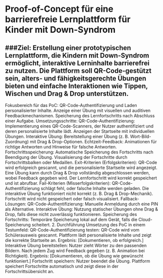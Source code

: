 # Proof-of-Concept für eine barrierefreie Lernplattform für Kinder mit Down-Syndrom

###Ziel:
Erstellung einer prototypischen Lernplattform, die Kindern mit Down-Syndrom ermöglicht, interaktive Lerninhalte barrierefrei zu nutzen. Die Plattform soll QR-Code-gestützt sein, alters- und fähigkeitsgerechte Übungen bieten und einfache Interaktionen wie Tippen, Wischen und Drag & Drop unterstützen.
-
Fokusbereich für das PoC:
QR-Code-Authentifizierung und Laden personalisierter Inhalte.
Anzeige einer Übung mit visuellen und auditiven Feedbackmechanismen.
Speicherung des Lernfortschritts nach Abschluss einer Aufgabe.
Umsetzungsschritte:
QR-Code-Authentifizierung:
Implementierung eines QR-Code-Scanners, der Nutzer authentifiziert und deren personalisierte Inhalte lädt.
Anzeigen der Startseite mit individuellen Übungen.
Interaktive Übung:
Bereitstellung einer Übung (z. B. Wort-Bild-Zuordnung) mit Drag & Drop-Optionen.
Echtzeit-Feedback: Animationen für richtige Antworten und Hinweise für falsche Antworten.
Fortschrittsspeicherung:
Automatische Speicherung des Fortschritts nach Beendigung der Übung.
Visualisierung der Fortschritte durch Fortschrittsbalken oder Medaillen.
Exit-Kriterien (Erfolgskriterien):
QR-Code wird erfolgreich gescannt, und die personalisierte Startseite wird angezeigt.
Eine Übung kann durch Drag & Drop vollständig abgeschlossen werden, wobei Feedback gegeben wird.
Der Lernfortschritt wird korrekt gespeichert und ist abrufbar.
Fail-Kriterien (Misserfolgskriterien):
QR-Code-Authentifizierung schlägt fehl, oder falsche Inhalte werden geladen.
Die interaktive Übung funktioniert nicht korrekt (z. B. Drag & Drop-Mechanik).
Fortschritt wird nicht gespeichert oder falsch visualisiert.
Fallback-Lösungen:
QR-Code-Authentifizierung: Manuelle Anmeldung durch eine PIN als Alternative.
Interaktive Übung: Nutzung statischer Übungen ohne Drag & Drop, falls diese nicht zuverlässig funktionieren.
Speicherung des Fortschritts: Temporäre Speicherung lokal auf dem Gerät, falls die Cloud-Speicherung scheitert.
2. Durchführung
Umsetzung des PoC in einem Testumfeld:
QR-Code-Authentifizierung testen:
QR-Code wird vom Schülerausweis gescannt.
Plattform lädt personalisierte Inhalte und zeigt die korrekte Startseite an.
Ergebnis: [Dokumentieren, ob erfolgreich.]
Interaktive Übung bereitstellen:
Nutzer zieht Wörter zu den passenden Bildern.
Nach jedem Zug wird Feedback gegeben (z. B. Animation bei Richtigkeit).
Ergebnis: [Dokumentieren, ob die Übung wie gewünscht funktioniert.]
Fortschritt speichern:
Nutzer beendet die Übung.
Plattform speichert Fortschritte automatisch und zeigt diese in der Fortschrittsübersicht an.
